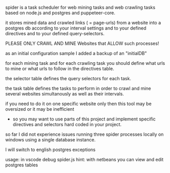 

spider is a task scheduler for web mining tasks and web crawling tasks
based on node.js and postgres and puppeteer-core.

it stores mined data and crawled links ( = page-urls) from a website 
into a postgres db according to your interval settings and to your defined 
directives and to your defined query-selectors.

PLEASE ONLY CRAWL AND MINE Websites that ALLOW such processes!

as an initial configuration sample I added a backup of an "initialDB"

for each mining task and for each crawling task you should define
what urls to mine or what urls to follow in the directives table.

the selector table defines the query selectors for each task.

the task table defines the tasks to perform in order to crawl 
and mine several websites simultanously as well as their intervals.

if you need to do it on one specific website only then this
tool may be oversized or it may be inefficient
- so you may want to use parts of this project and implement 
specific directives and selectors hard coded in your project.

so far I did not experience issues running three
spider processes locally on windows using a single database instance.

I will switch to english postgres exceptions

usage: in vscode debug spider.js
hint: with netbeans you can view and edit postgres tables

